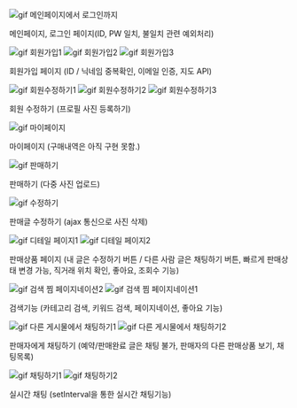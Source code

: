 ![gif 메인페이지에서 로그인까지](https://github.com/Cnowcow/HwagaeMarket/assets/147683241/d1bbfab4-a0c5-4ecf-9463-f308b6870fef)

메인페이지, 로그인 페이지(ID, PW 일치, 불일치 관련 예외처리)


![gif 회원가입1](https://github.com/Cnowcow/HwagaeMarket/assets/147683241/2f252260-9e6b-40e6-9214-d05f78b77350)
![gif 회원가입2](https://github.com/Cnowcow/HwagaeMarket/assets/147683241/cf5c1d8c-9daa-44cc-8ff1-efd8c2f12c69)
![gif 회원가입3](https://github.com/Cnowcow/HwagaeMarket/assets/147683241/3300c4e5-4db4-49a0-b1d2-656cfb211b82)

회원가입 페이지 (ID / 닉네임 중복확인, 이메일 인증, 지도 API)


![gif 회원수정하기1](https://github.com/Cnowcow/HwagaeMarket/assets/147683241/89fb5b91-902d-49a2-a5d5-12896d9a6784)
![gif 회원수정하기2](https://github.com/Cnowcow/HwagaeMarket/assets/147683241/d789ba9f-dc0b-4646-9e9c-5633bf58ae45)
![gif 회원수정하기3](https://github.com/Cnowcow/HwagaeMarket/assets/147683241/06c58a9a-c325-4d5b-b7af-c81122e78587)

회원 수정하기 (프로필 사진 등록하기)


![gif 마이페이지](https://github.com/Cnowcow/HwagaeMarket/assets/147683241/277f29f8-2fa7-44cd-ac24-124cc869ef62)

마이페이지 (구매내역은 아직 구현 못함.)


![gif 판매하기](https://github.com/Cnowcow/HwagaeMarket/assets/147683241/b25ca88d-28b7-4d41-898d-907d8b08df43)

판매하기 (다중 사진 업로드)


![gif 수정하기](https://github.com/Cnowcow/HwagaeMarket/assets/147683241/2ab04904-c4f9-4a3f-9d96-808c374a28ab)

판매글 수정하기 (ajax 통신으로 사진 삭제)


![gif 디테일 페이지1](https://github.com/Cnowcow/HwagaeMarket/assets/147683241/6b171bb1-7b35-4b88-8a86-17574fb2c42a)
![gif 디테일 페이지2](https://github.com/Cnowcow/HwagaeMarket/assets/147683241/9fa5ad06-5238-40e0-bdf0-0419e63a4117)

판매상품 페이지 (내 글은 수정하기 버튼 / 다른 사람 글은 채팅하기 버튼, 빠르게 판매상태 변경 가능, 직거래 위치 확인, 좋아요, 조회수 기능)


![gif 검색 찜 페이지네이션2](https://github.com/Cnowcow/HwagaeMarket/assets/147683241/3f87b936-a422-4580-9625-1997a49f826e)
![gif 검색 찜 페이지네이션1](https://github.com/Cnowcow/HwagaeMarket/assets/147683241/85f1bdca-23b3-4e6a-a799-f9f990e755f1)

검색기능 (카테고리 검색, 키워드 검색, 페이지네이션, 좋아요 기능)


![gif 다른 게시물에서 채팅하기1](https://github.com/Cnowcow/HwagaeMarket/assets/147683241/14117c6a-edc8-4a4d-99dd-ea25069d2590)
![gif 다른 게시물에서 채팅하기2](https://github.com/Cnowcow/HwagaeMarket/assets/147683241/de1db6eb-7f3c-40f6-ae9a-ce9ce343ee5d)

판매자에게 채팅하기 (예약/판매완료 글은 채팅 불가, 판매자의 다른 판매상품 보기, 채팅목록)


![gif 채팅하기1](https://github.com/Cnowcow/HwagaeMarket/assets/147683241/bf8d8ce9-0af4-474a-a583-6e0f0f9352b6)
![gif 채팅하기2](https://github.com/Cnowcow/HwagaeMarket/assets/147683241/b9a65a03-0e10-459c-a659-b5df276bb4cd)

실시간 채팅 (setInterval을 통한 실시간 채팅기능)
